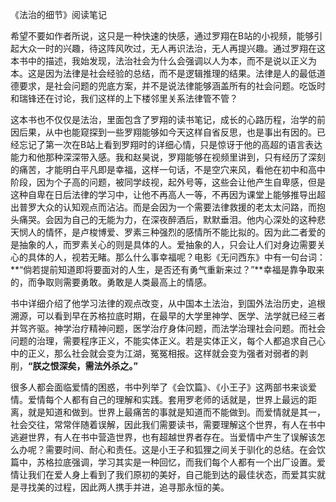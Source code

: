 《法治的细节》阅读笔记

希望不要如作者所说，这只是一种快速的快感，通过罗翔在B站的小视频，能够引起大众一时的兴趣，待这阵风吹过，无人再识法治，无人再提兴趣。通过罗翔在这本书中的描述，我始发现，法治社会为什么会强调以人为本，而不是说以正义为本。这是因为法律是社会经验的总结，而不是逻辑推理的结果。法律是人的最低道德要求，是社会问题的兜底方案，并不是说法律能够涵盖所有的社会问题。吃饭时和瑞锋还在讨论，我们这样的上下楼邻里关系法律管不管？

这本书也不仅仅是法治，里面包含了罗翔的读书笔记，成长的心路历程，治学的前因后果，从中也能窥探到一些罗翔能够如今天这样自省反思，也是事出有因的。已经忘记了第一次在B站上看到罗翔时的详细心情，只是惊讶于他的高超的语言表达能力和他那种深深带入感。我和赵昊说，罗翔能够在视频里讲到，只有经历了深刻的痛苦，才能明白平凡即是幸福，这样一句话，不是空穴来风，看他在初中和高中阶段，因为个子高的问题，被同学歧视，起外号等，这些会让他产生自卑感，但是这种自卑在日后法律的学习中，让他不再高人一等，不再因为课堂上能够推导出超出普罗大众的认知观点而沾沾。而是会因为一个需要法律救援的老太太问路，而抱头痛哭。会因为自己的无能为力，在深夜醉酒后，默默垂泪。他内心深处的这种悲天悯人的情怀，是卢梭博爱、罗素三种强烈的感情所不能比拟的。因为此二者爱的是抽象的人，而罗素关心的则是具体的人。爱抽象的人，只会让人们对身边需要关心的具体的人，视若无睹。那么什么事幸福呢？电影《无问西东》中有一句台词：**“倘若提前知道即将要面对的人生，是否还有勇气重新来过？”**幸福是靠争取来的，而争取则需要勇敢。勇敢是人类最高上的情感。

书中详细介绍了他学习法律的观点改变，从中国本土法治，到国外法治历史，追根溯源，可以看到早在苏格拉底时期，在最早的大学里神学、医学、法学就已经三者并驾齐驱。神学治疗精神问题，医学治疗身体问题，而法学治理社会问题。而社会问题的治理，需要程序正义，不能实体正义。若是实体正义，每个人都追求自己心中的正义，那么社会就会变为江湖，冤冤相报。这样就会变为强者对弱者的剥削，**“朕之恨深矣，需法外杀之。”**

很多人都会面临爱情的困惑，书中列举了《会饮篇》、《小王子》这两部书来谈爱情。爱情每个人都有自己的理解和实践。套用罗老师的话就是，世界上最远的距离，就是知道和做到。世界上最痛苦的事就是知道而不能做到。而爱情就是其一，社会交往，常常伴随着误解，因此我们需要读书，需要理解这个世界，有人在书中逃避世界，有人在书中营造世界，也有超越世界者存在。当爱情中产生了误解该怎么办呢？需要时间、耐心和责任。这是小王子和狐狸之间关于驯化的总结。在会饮篇中，苏格拉底强调，学习其实是一种回忆，而我们每个人都有一个出厂设置。爱情让我们在爱人身上看到了我们原初的美好，自己能到达的最佳状态，而爱其实就是寻找美的过程，因此两人携手并进，追寻那永恒的美。